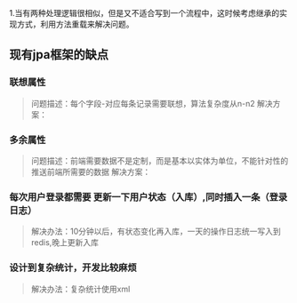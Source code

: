1.当有两种处理逻辑很相似，但是又不适合写到一个流程中，这时候考虑继承的实现方式，利用方法重载来解决问题。

## 现有jpa框架的缺点
### 联想属性   
> 问题描述：每个字段-对应每条记录需要联想，算法复杂度从n-n2
> 解决方案：

### 多余属性
> 问题描述：前端需要数据不是定制，而是基本以实体为单位，不能针对性的推送前端所需要的数据
> 解决方案：

### 每次用户登录都需要 更新一下用户状态（入库）,同时插入一条（登录日志）
> 解决办法：10分钟以后，有状态变化再入库，一天的操作日志统一写入到redis,晚上更新入库

### 设计到复杂统计，开发比较麻烦
>解决办法：复杂统计使用xml